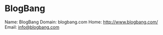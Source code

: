 
# BlogBang

Name: BlogBang
Domain: blogbang.com
Home: http://www.blogbang.com/
Email: info@blogbang.com
